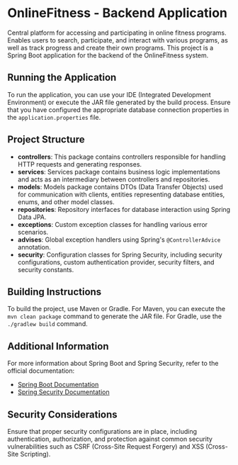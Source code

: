 # OnlineFitness - Backend Application

Central platform for accessing and participating in online fitness programs. Enables users to search, participate, and interact with various programs, as well as track progress and create their own programs. This project is a Spring Boot application for the backend of the OnlineFitness system.

## Running the Application

To run the application, you can use your IDE (Integrated Development Environment) or execute the JAR file generated by the build process. Ensure that you have configured the appropriate database connection properties in the `application.properties` file.

## Project Structure

- **controllers**: This package contains controllers responsible for handling HTTP requests and generating responses.
- **services**: Services package contains business logic implementations and acts as an intermediary between controllers and repositories.
- **models**: Models package contains DTOs (Data Transfer Objects) used for communication with clients, entities representing database entities, enums, and other model classes.
- **repositories**: Repository interfaces for database interaction using Spring Data JPA.
- **exceptions**: Custom exception classes for handling various error scenarios.
- **advises**: Global exception handlers using Spring's `@ControllerAdvice` annotation.
- **security**: Configuration classes for Spring Security, including security configurations, custom authentication provider, security filters, and security constants.

## Building Instructions

To build the project, use Maven or Gradle. For Maven, you can execute the `mvn clean package` command to generate the JAR file. For Gradle, use the `./gradlew build` command.

## Additional Information

For more information about Spring Boot and Spring Security, refer to the official documentation:
- [Spring Boot Documentation](https://docs.spring.io/spring-boot/docs/current/reference/html/index.html)
- [Spring Security Documentation](https://docs.spring.io/spring-security/site/docs/current/reference/html5/)

## Security Considerations

Ensure that proper security configurations are in place, including authentication, authorization, and protection against common security vulnerabilities such as CSRF (Cross-Site Request Forgery) and XSS (Cross-Site Scripting).


